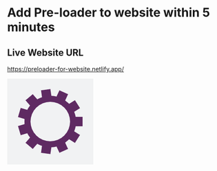 
# Add Pre-loader to website within 5 minutes





## Live Website URL
https://preloader-for-website.netlify.app/

<img src ="1.gif">
